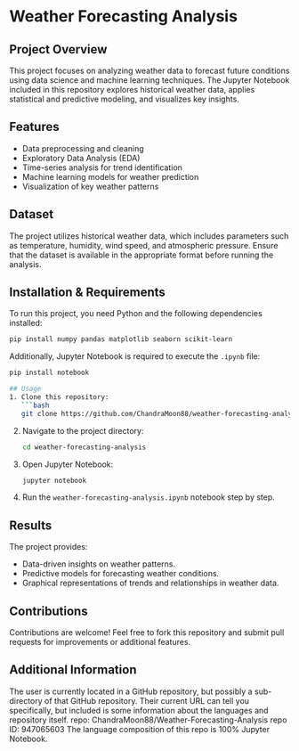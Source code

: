 # Weather Forecasting Analysis

## Project Overview
This project focuses on analyzing weather data to forecast future conditions using data science and machine learning techniques. The Jupyter Notebook included in this repository explores historical weather data, applies statistical and predictive modeling, and visualizes key insights.

## Features
- Data preprocessing and cleaning
- Exploratory Data Analysis (EDA)
- Time-series analysis for trend identification
- Machine learning models for weather prediction
- Visualization of key weather patterns

## Dataset
The project utilizes historical weather data, which includes parameters such as temperature, humidity, wind speed, and atmospheric pressure. Ensure that the dataset is available in the appropriate format before running the analysis.

## Installation & Requirements
To run this project, you need Python and the following dependencies installed:

```bash
pip install numpy pandas matplotlib seaborn scikit-learn
```

Additionally, Jupyter Notebook is required to execute the `.ipynb` file:
```bash
pip install notebook

## Usage
1. Clone this repository:
   ```bash
   git clone https://github.com/ChandraMoon88/weather-forecasting-analysis.git
   ```
2. Navigate to the project directory:
   ```bash
   cd weather-forecasting-analysis
   ```
3. Open Jupyter Notebook:
   ```bash
   jupyter notebook
   ```
4. Run the `weather-forecasting-analysis.ipynb` notebook step by step.

## Results
The project provides:
- Data-driven insights on weather patterns.
- Predictive models for forecasting weather conditions.
- Graphical representations of trends and relationships in weather data.

## Contributions
Contributions are welcome! Feel free to fork this repository and submit pull requests for improvements or additional features.

## Additional Information
The user is currently located in a GitHub repository, but possibly a sub-directory of that GitHub repository. Their current URL can tell you specifically, but included is some information about the languages and repository itself.
repo: ChandraMoon88/Weather-Forecasting-Analysis
repo ID: 947065603
The language composition of this repo is 100% Jupyter Notebook.
```
